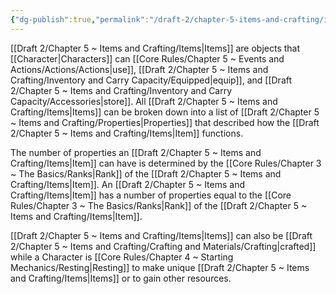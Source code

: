 ```yaml
---
{"dg-publish":true,"permalink":"/draft-2/chapter-5-items-and-crafting/items/"}
---
```


[[Draft 2/Chapter 5 ~ Items and Crafting/Items\|Items]] are objects that [[Character\|Characters]] can [[Core Rules/Chapter 5 ~ Events and Actions/Actions/Actions\|use]], [[Draft 2/Chapter 5 ~ Items and Crafting/Inventory and Carry Capacity/Equipped\|equip]], and [[Draft 2/Chapter 5 ~ Items and Crafting/Inventory and Carry Capacity/Accessories\|store]]. All [[Draft 2/Chapter 5 ~ Items and Crafting/Items\|Items]] can be broken down into a list of [[Draft 2/Chapter 5 ~ Items and Crafting/Properties\|Properties]] that described how the [[Draft 2/Chapter 5 ~ Items and Crafting/Items\|Item]] functions. 

The number of properties an [[Draft 2/Chapter 5 ~ Items and Crafting/Items\|Item]] can have is determined by the [[Core Rules/Chapter 3 ~ The Basics/Ranks\|Rank]] of the [[Draft 2/Chapter 5 ~ Items and Crafting/Items\|Item]]. An [[Draft 2/Chapter 5 ~ Items and Crafting/Items\|Item]] has a number of properties equal to the [[Core Rules/Chapter 3 ~ The Basics/Ranks\|Rank]] of the [[Draft 2/Chapter 5 ~ Items and Crafting/Items\|Item]].

[[Draft 2/Chapter 5 ~ Items and Crafting/Items\|Items]] can also be [[Draft 2/Chapter 5 ~ Items and Crafting/Crafting and Materials/Crafting\|crafted]] while a Character is [[Core Rules/Chapter 4 ~ Starting Mechanics/Resting\|Resting]] to make unique [[Draft 2/Chapter 5 ~ Items and Crafting/Items\|Items]] or to gain other resources.
